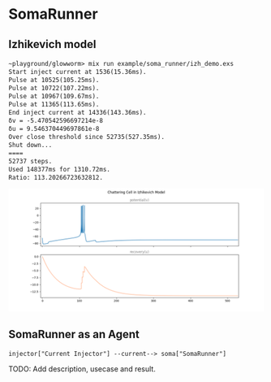 # SomaRunner

## Izhikevich model

```
~playground/glowworm> mix run example/soma_runner/izh_demo.exs
Start inject current at 1536(15.36ms).
Pulse at 10525(105.25ms).
Pulse at 10722(107.22ms).
Pulse at 10967(109.67ms).
Pulse at 11365(113.65ms).
End inject current at 14336(143.36ms).
δv = -5.470542596697214e-8
δu = 9.546370449697861e-8
Over close threshold since 52735(527.35ms).
Shut down...
====
52737 steps.
Used 148377ms for 1310.72ms.
Ratio: 113.20266723632812.
```

![pic](/example/soma_runner/Izhikevich_chattering.png)

## SomaRunner as an Agent

```mermaid
injector["Current Injector"] --current--> soma["SomaRunner"]
```

TODO: Add description, usecase and result.
